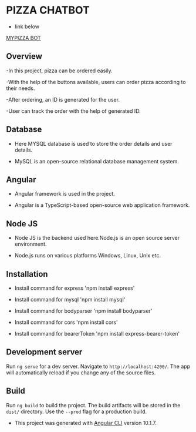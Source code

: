 # PIZZA CHATBOT
- link below


<a href="http://3.139.118.80">MYPIZZA BOT</a>

## Overview

-In this project, pizza can be ordered easily.

-With the help of the buttons available, users can order pizza according to their needs.

-After ordering, an ID is generated for the user.

-User can track the order with the help of generated ID.


## Database

- Here MYSQL database is used to store the order details and user details.

- MySQL is an open-source relational database management system.

## Angular

- Angular framework is used in the project.

- Angular is a TypeScript-based open-source web application framework.

## Node JS

- Node JS is the backend used here.Node.js is an open source server environment.

- Node.js runs on various platforms Windows, Linux, Unix etc.

## Installation 

- Install command for express 'npm install express' 

- Install command for mysql 'npm install mysql' 

- Install command for bodyparser 'npm install bodyparser' 

- Install command for cors 'npm install cors' 

- Install command for bearerToken 'npm install express-bearer-token' 
         
## Development server

Run `ng serve` for a dev server. Navigate to `http://localhost:4200/`. The app will automatically reload if you change any of the source files.

## Build

Run `ng build` to build the project. The build artifacts will be stored in the `dist/` directory. Use the `--prod` flag for a production build.


- This project was generated with [Angular CLI](https://github.com/angular/angular-cli) version 10.1.7.

